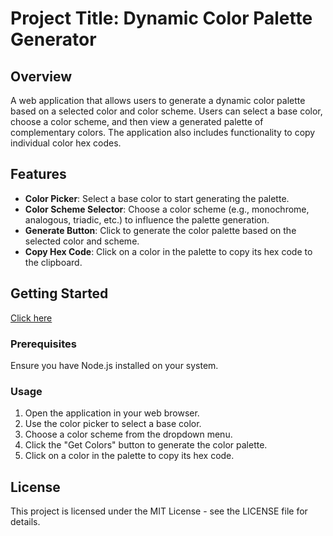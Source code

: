 # Project Title: Dynamic Color Palette Generator

## Overview

A web application that allows users to generate a dynamic color palette based on a selected color and color scheme. Users can select a base color, choose a color scheme, and then view a generated palette of complementary colors. The application also includes functionality to copy individual color hex codes.

## Features

- **Color Picker**: Select a base color to start generating the palette.
- **Color Scheme Selector**: Choose a color scheme (e.g., monochrome, analogous, triadic, etc.) to influence the palette generation.
- **Generate Button**: Click to generate the color palette based on the selected color and scheme.
- **Copy Hex Code**: Click on a color in the palette to copy its hex code to the clipboard.

## Getting Started

[Click here]()

### Prerequisites

Ensure you have Node.js installed on your system.

### Usage

1. Open the application in your web browser.
2. Use the color picker to select a base color.
3. Choose a color scheme from the dropdown menu.
4. Click the "Get Colors" button to generate the color palette.
5. Click on a color in the palette to copy its hex code.

## License

This project is licensed under the MIT License - see the LICENSE file for details.
